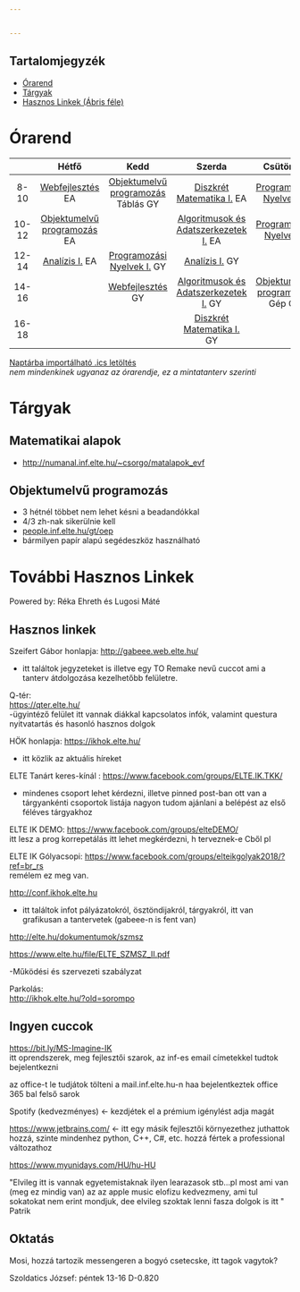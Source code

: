 ```yaml
---


---
```


<h2 id="tartalomjegyzék">Tartalomjegyzék</h2>
<ul>
<li><a href="#%C3%93rarend">Órarend</a></li>
<li><a href="#t%C3%A1rgyak">Tárgyak</a></li>
<li><a href="#tov%C3%A1bbi-hasznos-linkek">Hasznos Linkek (Ábris féle)</a></li>
</ul>
<h1 id="órarend">Órarend</h1>

<table>
<thead>
<tr>
<th align="center"></th>
<th align="center">Hétfő</th>
<th align="center">Kedd</th>
<th align="center">Szerda</th>
<th align="center">Csütörtök</th>
<th align="center">Péntek</th>
</tr>
</thead>
<tbody>
<tr>
<td align="center">8-10</td>
<td align="center"><a href="#web">Webfejlesztés</a> EA</td>
<td align="center"><a href="#obj">Objektumelvű programozás</a> Táblás GY</td>
<td align="center"><a href="#dm1">Diszkrét Matematika I.</a> EA</td>
<td align="center"><a href="#pny2">Programozási Nyelvek II.</a></td>
<td align="center"></td>
</tr>
<tr>
<td align="center">10-12</td>
<td align="center"><a href="#obj">Objektumelvű programozás</a> EA</td>
<td align="center"></td>
<td align="center"><a href="#alg">Algoritmusok és Adatszerkezetek I.</a> EA</td>
<td align="center"><a href="#pny1">Programozási Nyelvek I.</a></td>
<td align="center"></td>
</tr>
<tr>
<td align="center">12-14</td>
<td align="center"><a href="#anal">Analízis I.</a> EA</td>
<td align="center"><a href="#pny1">Programozási Nyelvek I.</a> GY</td>
<td align="center"><a href="#anal">Analízis I.</a> GY</td>
<td align="center"></td>
<td align="center"></td>
</tr>
<tr>
<td align="center">14-16</td>
<td align="center"></td>
<td align="center"><a href="#web">Webfejlesztés</a> GY</td>
<td align="center"><a href="#alg">Algoritmusok és Adatszerkezetek I.</a> GY</td>
<td align="center"><a href="#obj">Objektumelvű programozás</a> Gép GY</td>
<td align="center"></td>
</tr>
<tr>
<td align="center">16-18</td>
<td align="center"></td>
<td align="center"></td>
<td align="center"><a href="#dm1">Diszkrét Matematika I.</a> GY</td>
<td align="center"></td>
<td align="center"></td>
</tr>
</tbody>
</table><p><a href="https://hallgato.neptun.elte.hu/cal/cal.ashx?id=00FC8D3C78B74F112038936A1904DE48E6A98272D7B270C90D129754665EC7482B061661E3833FAF.ics">Naptárba importálható .ics letöltés</a><br>
<em>nem mindenkinek ugyanaz az órarendje, ez a mintatanterv szerinti</em></p>
<h1 id="tárgyak">Tárgyak</h1>
<h2 id="matematikai-alapok">Matematikai alapok</h2>
<ul>
<li><a href="http://numanal.inf.elte.hu/~csorgo/matalapok_evf">http://numanal.inf.elte.hu/~csorgo/matalapok_evf</a></li>
</ul>
<h2 id="objektumelvű-programozás">Objektumelvű programozás</h2>
<ul>
<li>3 hétnél többet nem lehet késni a beadandókkal</li>
<li>4/3 zh-nak sikerülnie kell</li>
<li><a href="http://people.inf.elte.hu/gt/oep">people.inf.elte.hu/gt/oep</a></li>
<li>bármilyen papír alapú segédeszköz használható</li>
</ul>
<h1 id="további-hasznos-linkek">További Hasznos Linkek</h1>
<p>Powered by: Réka Ehreth és Lugosi Máté</p>
<h2 id="hasznos-linkek">Hasznos linkek</h2>
<p>Szeifert Gábor honlapja: <a href="http://gabeee.web.elte.hu/">http://gabeee.web.elte.hu/</a></p>
<ul>
<li>itt találtok jegyzeteket is illetve egy TO Remake nevű cuccot ami a tanterv átdolgozása kezelhetőbb felületre.</li>
</ul>
<p>Q-tér:<br>
<a href="https://qter.elte.hu/">https://qter.elte.hu/</a><br>
-ügyintéző felület itt vannak diákkal kapcsolatos infók, valamint questura nyitvatartás és hasonló hasznos dolgok</p>
<p>HÖK honlapja: <a href="https://ikhok.elte.hu/">https://ikhok.elte.hu/</a></p>
<ul>
<li>itt közlik az aktuális híreket</li>
</ul>
<p>ELTE Tanárt keres-kínál : <a href="https://www.facebook.com/groups/ELTE.IK.TKK/">https://www.facebook.com/groups/ELTE.IK.TKK/</a></p>
<ul>
<li>mindenes csoport lehet kérdezni, illetve pinned post-ban ott van a tárgyankénti csoportok listája nagyon tudom ajánlani a belépést az első féléves tárgyakhoz</li>
</ul>
<p>ELTE IK DEMO: <a href="https://www.facebook.com/groups/elteDEMO/">https://www.facebook.com/groups/elteDEMO/</a><br>
itt lesz a prog korrepetálás itt lehet megkérdezni, h terveznek-e Cből pl</p>
<p>ELTE IK Gólyacsopi: <a href="https://www.facebook.com/groups/elteikgolyak2018/?ref=br_rs">https://www.facebook.com/groups/elteikgolyak2018/?ref=br_rs</a><br>
remélem ez meg van.</p>
<p><a href="http://conf.ikhok.elte.hu">http://conf.ikhok.elte.hu</a></p>
<ul>
<li>itt találtok infot pályázatokról, ösztöndijakról, tárgyakról, itt van grafikusan a tantervetek (gabeee-n is fent van)</li>
</ul>
<p><a href="http://elte.hu/dokumentumok/szmsz">http://elte.hu/dokumentumok/szmsz</a></p>
<p><a href="https://www.elte.hu/file/ELTE_SZMSZ_II.pdf">https://www.elte.hu/file/ELTE_SZMSZ_II.pdf</a></p>
<p>-Működési és szervezeti szabályzat</p>
<p>Parkolás:<br>
<a href="http://ikhok.elte.hu/?old=sorompo">http://ikhok.elte.hu/?old=sorompo</a></p>
<h2 id="ingyen-cuccok">Ingyen cuccok</h2>
<p><a href="https://bit.ly/MS-Imagine-IK">https://bit.ly/MS-Imagine-IK</a><br>
itt oprendszerek, meg fejlesztői szarok, az inf-es email címetekkel tudtok bejelentkezni</p>
<p>az office-t le tudjátok tölteni a mail.inf.elte.hu-n haa bejelentkeztek office 365 bal felső sarok</p>
<p>Spotify (kedvezményes) &lt;- kezdjétek el a prémium igénylést adja magát</p>
<p><a href="https://www.jetbrains.com/">https://www.jetbrains.com/</a> &lt;- itt egy másik fejlesztői környezethez juthattok hozzá, szinte mindenhez python, C++, C#, etc. hozzá fértek a professional változathoz</p>
<p><a href="https://www.myunidays.com/HU/hu-HU">https://www.myunidays.com/HU/hu-HU</a></p>
<p>"Elvileg itt is vannak egyetemistaknak ilyen learazasok stb…pl most ami van (meg ez mindig van) az az apple music elofizu kedvezmeny, ami tul sokatokat nem erint mondjuk, dee elvileg szoktak lenni fasza dolgok is itt " Patrik</p>
<h2 id="oktatás">Oktatás</h2>
<p>Mosi, hozzá tartozik messengeren a bogyó csetecske, itt tagok vagytok?</p>
<p>Szoldatics József: péntek 13-16 D-0.820</p>

